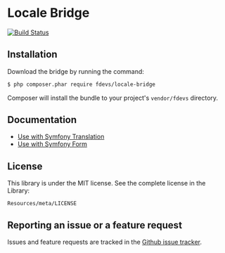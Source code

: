 Locale Bridge
=============
[![Build Status](https://secure.travis-ci.org/4devs/locale-bridge.png?branch=master)](http://travis-ci.org/4devs/locale-bridge)


Installation
------------

Download the bridge by running the command:

``` bash
$ php composer.phar require fdevs/locale-bridge
```

Composer will install the bundle to your project's `vendor/fdevs` directory.

Documentation
-------------

 - [Use with Symfony Translation](https://github.com/4devs/locale-bridge/blob/master/Resources/doc/translation.md)
 - [Use with Symfony Form](https://github.com/4devs/locale-bridge/blob/master/Resources/doc/form.md)

License
-------

This library is under the MIT license. See the complete license in the Library:

    Resources/meta/LICENSE

Reporting an issue or a feature request
---------------------------------------

Issues and feature requests are tracked in the [Github issue tracker](https://github.com/4devs/locale-bridge/issues).